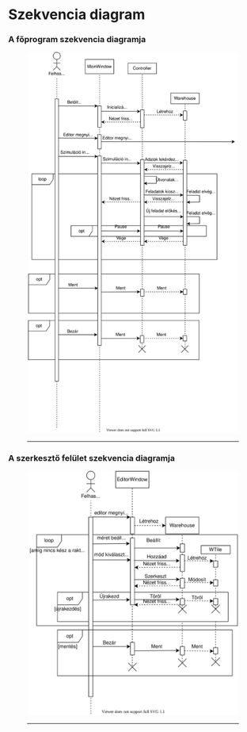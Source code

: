 # Szekvencia diagram
### A főprogram szekvencia diagramja
<figure>
    <img src="sequence_diagram_images/main_sequence.svg"
     alt="Főprogram - szekvencia diagram"
     style="margin-right: 10px;" />
</figure>

<hr style="height:1px;width:85%;margin:auto">

### A szerkesztő felület szekvencia diagramja
<figure>
    <img src="sequence_diagram_images/editor_sequence.svg"
     alt="Editor - szekvencia diagram"
     style="margin-right: 10px;" />
</figure>
<hr style="height:1px;width:85%;margin:auto">
